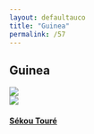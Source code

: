 ```yaml
---
layout: defaultauco
title: "Guinea"
permalink: /57
---
```

<div class="container-0">
    <div class="container-title">
        <span class="country"><h2>Guinea</h2></span>
        <div class="photo-co">
          <img src="https://www.worldatlas.com/r/w960-q80/upload/0c/60/62/gn-01.jpg" >
    </div>
</div>
<!-- partial:index.partial.html -->
<div class="container">
  <div class="timeline clearfix">
  <div class="vertical-line">
 <div id="post-1" class="vesti-col timeline-post">
      <div class="vesti-content-wrapper">
        <div class="photo">
          <img src="https://th.bing.com/th/id/OIP.2jrsf4mApD3u8EnuyQNNLQAAAA?pid=ImgDet&rs=1">
          <div class="vesti-date-wrapper">
            <div class="vesti-date">
            </div>
          </div>
        </div>
        <div class="vesti-desc">
          <a class="desc-a" href="#">
            <h4><a href="/stoure">Sékou Touré</a></h4>
          </a>
        </div>
      </div>
    </div>


<!-- partial -->
